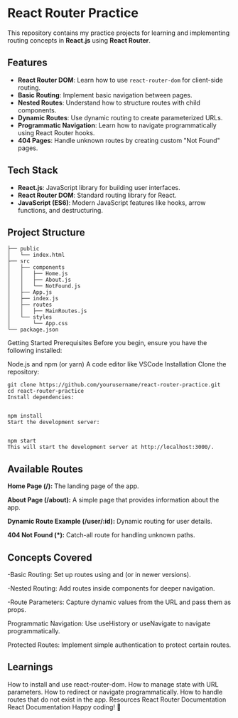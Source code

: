 # React Router Practice

This repository contains my practice projects for learning and implementing routing concepts in **React.js** using **React Router**.

## Features

- **React Router DOM**: Learn how to use `react-router-dom` for client-side routing.
- **Basic Routing**: Implement basic navigation between pages.
- **Nested Routes**: Understand how to structure routes with child components.
- **Dynamic Routes**: Use dynamic routing to create parameterized URLs.
- **Programmatic Navigation**: Learn how to navigate programmatically using React Router hooks.
- **404 Pages**: Handle unknown routes by creating custom "Not Found" pages.

## Tech Stack

- **React.js**: JavaScript library for building user interfaces.
- **React Router DOM**: Standard routing library for React.
- **JavaScript (ES6)**: Modern JavaScript features like hooks, arrow functions, and destructuring.

## Project Structure

    ├── public
    │   └── index.html
    ├── src
    │   ├── components
    │   │   ├── Home.js
    │   │   ├── About.js
    │   │   └── NotFound.js
    │   ├── App.js
    │   ├── index.js
    │   ├── routes
    │   │   ├── MainRoutes.js
    │   └── styles
    │       └── App.css
    └── package.json

Getting Started
Prerequisites
Before you begin, ensure you have the following installed:

Node.js and npm (or yarn)
A code editor like VSCode
Installation
Clone the repository:


    git clone https://github.com/yourusername/react-router-practice.git
    cd react-router-practice
    Install dependencies:
    
    
    npm install
    Start the development server:
    
    
    npm start
    This will start the development server at http://localhost:3000/.

## Available Routes
**Home Page (/):** The landing page of the app.

**About Page (/about):** A simple page that provides information about the app.

**Dynamic Route Example (/user/:id):** Dynamic routing for user details.

**404 Not Found (*):** Catch-all route for handling unknown paths.

## Concepts Covered
-Basic Routing: Set up routes using <Route> and <Switch> (or <Routes> in newer versions).

-Nested Routing: Add routes inside components for deeper navigation.

-Route Parameters: Capture dynamic values from the URL and pass them as props.

Programmatic Navigation: Use useHistory or useNavigate to navigate programmatically.

Protected Routes: Implement simple authentication to protect certain routes.


## Learnings
How to install and use react-router-dom.
How to manage state with URL parameters.
How to redirect or navigate programmatically.
How to handle routes that do not exist in the app.
Resources
React Router Documentation
React Documentation
Happy coding! 🎉
